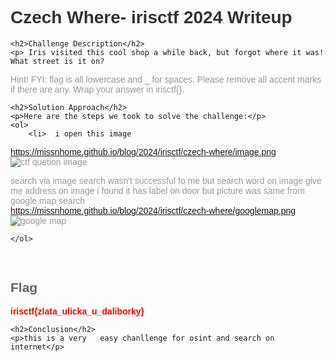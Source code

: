 
<!DOCTYPE html>
<html>
<head>
    <style>
        body {
            font-family: Arial, sans-serif;
        }
        h1 {
            color: #333;
        }
        h2 {
            color: #666;
        }
        p {
            color: #999;
        }
        .flag {
            color: red;
            font-weight: bold;
        }
    </style>
</head>
<body>
    <h1>Czech Where- irisctf 2024 Writeup</h1>

    <h2>Challenge Description</h2>
    <p> Iris visited this cool shop a while back, but forgot where it was! What street is it on?

Hint! FYI: flag is all lowercase and _ for spaces. Please remove all accent marks if there are any. Wrap your answer in irisctf{}.
</p>

    <h2>Solution Approach</h2>
    <p>Here are the steps we took to solve the challenge:</p>
    <ol>
        <li>  i open this image
 https://missnhome.github.io/blog/2024/irisctf/czech-where/image.png
 <img src=" https://missnhome.github.io/blog/2024/irisctf/czech-where/image.png" alt="ctf quetion image" class="inline"/>

search via image search wasn't successful  fo me but search word on image give me address 
on image i found it has label on door but picture was same from google map search  
 https://missnhome.github.io/blog/2024/irisctf/czech-where/googlemap.png
<img src=" https://missnhome.github.io/blog/2024/irisctf/czech-where/googlemap.png
" alt="google map " class="inline"/>

 </li>
       
    
    </ol>
<br>
    <h2>Flag</h2>
    <p class="flag">irisctf{zlata_ulicka_u_daliborky}

</p>

    <h2>Conclusion</h2>
    <p>this is a very   easy chanllenge for osint and search on internet</p>
</body>
</html>
